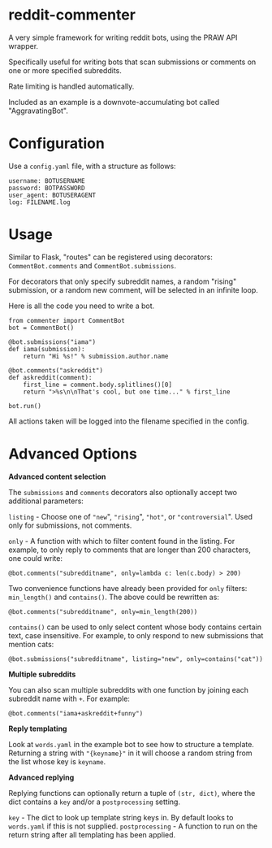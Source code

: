 reddit-commenter
===============

A very simple framework for writing reddit bots, using the PRAW API wrapper.

Specifically useful for writing bots that scan submissions or comments on one or more specified subreddits.

Rate limiting is handled automatically.

Included as an example is a downvote-accumulating bot called "AggravatingBot".

Configuration
=============

Use a `config.yaml` file, with a structure as follows:

    username: BOTUSERNAME
    password: BOTPASSWORD
    user_agent: BOTUSERAGENT
    log: FILENAME.log

Usage
=====

Similar to Flask, "routes" can be registered using decorators: `CommentBot.comments` and `CommentBot.submissions`.

For decorators that only specify subreddit names, a random "rising" submission, or a random new comment, will be selected in an infinite loop.

Here is all the code you need to write a bot.

    from commenter import CommentBot
    bot = CommentBot()
    
    @bot.submissions("iama")
    def iama(submission):
        return "Hi %s!" % submission.author.name
        
    @bot.comments("askreddit")
    def askreddit(comment):
        first_line = comment.body.splitlines()[0]
        return ">%s\n\nThat's cool, but one time..." % first_line
        
    bot.run()
    
All actions taken will be logged into the filename specified in the config.


Advanced Options
================

**Advanced content selection**

The `submissions` and `comments` decorators also optionally accept two additional parameters:

`listing` - Choose one of `"new`", `"rising`", `"hot"`, or `"controversial`". Used only for submissions, not comments.

`only` - A function with which to filter content found in the listing. For example, to only reply to comments that are longer than 200 characters, one could write:

    @bot.comments("subredditname", only=lambda c: len(c.body) > 200)

Two convenience functions have already been provided for `only` filters: `min_length()` and `contains()`. The above could be rewritten as:

    @bot.comments("subredditname", only=min_length(200))
    
`contains()` can be used to only select content whose body contains certain text, case insensitive. For example, to only respond to new submissions that mention cats:

    @bot.submissions("subredditname", listing="new", only=contains("cat"))

**Multiple subreddits**
    
You can also scan multiple subreddits with one function by joining each subreddit name with `+`. For example:

    @bot.comments("iama+askreddit+funny")
    
**Reply templating**

Look at `words.yaml` in the example bot to see how to structure a template. Returning a string with `"{keyname}"` in it will choose a random string from the list whose key is `keyname`.

**Advanced replying**

Replying functions can optionally return a tuple of `(str, dict)`, where the dict contains a `key` and/or a `postprocessing` setting.

`key` - The dict to look up template string keys in. By default looks to `words.yaml` if this is not supplied.
`postprocessing` - A function to run on the return string after all templating has been applied.
